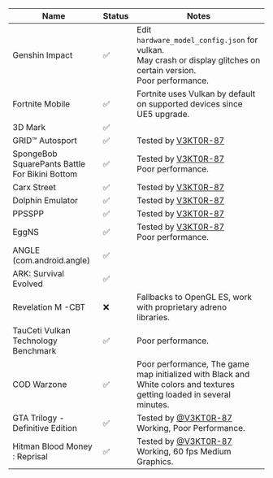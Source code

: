 | Name                                            | Status | Notes                                                                                                                     |
|-------------------------------------------------|--------|---------------------------------------------------------------------------------------------------------------------------|
| Genshin Impact                                  | ✅     | Edit `hardware_model_config.json` for vulkan.<br>May crash or display glitches on certain version.<br>Poor performance.   |
| Fortnite Mobile                                 | ✅     | Fortnite uses Vulkan by default on supported devices since UE5 upgrade.                                                   |
| 3D Mark                                         | ✅     |                                                                                                                           |
| GRID™ Autosport                                 | ✅     | Tested by [V3KT0R-87](//github.com/V3KT0R-87)                                                                             |
| SpongeBob SquarePants Battle For Bikini Bottom  | ✅     | Tested by [V3KT0R-87](//github.com/V3KT0R-87)<br>Poor performance.                                                        |
| Carx Street                                     | ✅     | Tested by [V3KT0R-87](//github.com/V3KT0R-87)                                                                             |
| Dolphin Emulator                                | ✅     | Tested by [V3KT0R-87](//github.com/V3KT0R-87)<br>                                                                         |
| PPSSPP                                          | ✅     | Tested by [V3KT0R-87](//github.com/V3KT0R-87)                                                                             |
| EggNS                                           | ✅     | Tested by [V3KT0R-87](//github.com/V3KT0R-87)<br>Poor performance.                                                        |
| ANGLE (com.android.angle)                       | ✅     |                                                                                                                           |
| ARK: Survival Evolved                           | ✅     |                                                                                                                           |
| Revelation M -CBT                               | ❌     | Fallbacks to OpenGL ES, work with proprietary adreno libraries.                                                           |
| TauCeti Vulkan Technology Benchmark             | ✅     | Poor performance.                                                                                                         |
| COD Warzone                                     | ✅     | Poor performance, The game map initialized with Black and White colors and textures getting loaded in several minutes.    |
| GTA Trilogy - Definitive Edition                | ✅     | Tested by [@V3KT0R-87](//github.com/V3KT0R-87)<br>Working, Poor Performance.                                              |
| Hitman Blood Money : Reprisal                   | ✅     | Tested by [@V3KT0R-87](//github.com/V3KT0R-87)<br>Working, 60 fps Medium Graphics.                                        |